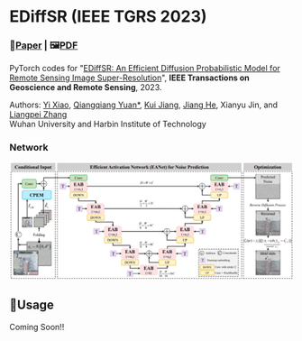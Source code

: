 # EDiffSR (IEEE TGRS 2023)
### 📖[**Paper**](https://www.sciencedirect.com/science/article/pii/S1566253523001100) | 🖼️[**PDF**](./img/XY-IF.pdf)

PyTorch codes for "[EDiffSR: An Efficient Diffusion Probabilistic Model for Remote Sensing Image Super-Resolution](https://arxiv.org/abs/2310.19288)", **IEEE Transactions on Geoscience and Remote Sensing**, 2023.

Authors: [Yi Xiao](https://xy-boy.github.io/), [Qiangqiang Yuan*](http://qqyuan.users.sgg.whu.edu.cn/), [Kui Jiang](http://homepage.hit.edu.cn/jiangkui), [Jiang He](https://jianghe96.github.io/), Xianyu Jin, and [Liangpei Zhang](http://www.lmars.whu.edu.cn/prof_web/zhangliangpei/rs/index.html)<br>
Wuhan University and Harbin Institute of Technology

### Network
 ![image](/img/EDiffSR.png)
 
## 🧩Usage
Coming Soon!!
